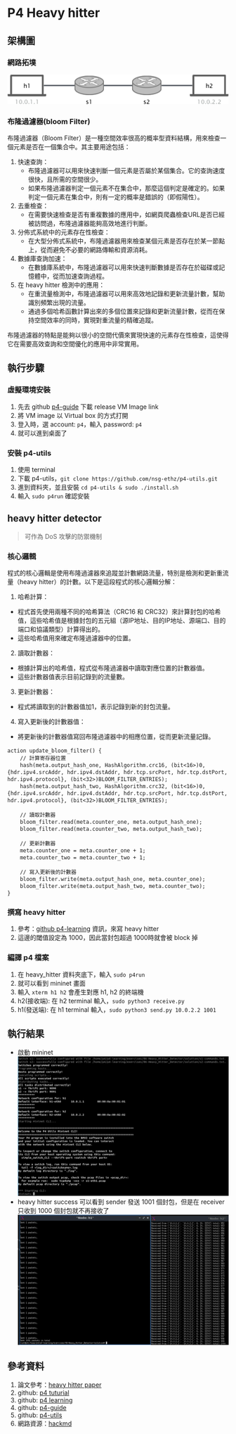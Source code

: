# P4 Heavy hitter
## 架構圖
### 網路拓墣
![structure](images/structure.png)

### 布隆過濾器(bloom Filter)
布隆過濾器（Bloom Filter）是一種空間效率很高的概率型資料結構，用來檢查一個元素是否在一個集合中。其主要用途包括：

1.	快速查詢：
    - 布隆過濾器可以用來快速判斷一個元素是否屬於某個集合。它的查詢速度很快，且所需的空間很少。
    - 如果布隆過濾器判定一個元素不在集合中，那麼這個判定是確定的。如果判定一個元素在集合中，則有一定的概率是錯誤的（即假陽性）。
2.	去重檢查：
    - 在需要快速檢查是否有重複數據的應用中，如網頁爬蟲檢查URL是否已經被訪問過，布隆過濾器能夠高效地進行判斷。
3.	分佈式系統中的元素存在性檢查：
    - 在大型分佈式系統中，布隆過濾器用來檢查某個元素是否存在於某一節點上，從而避免不必要的網路傳輸和資源消耗。
4.	數據庫查詢加速：
    - 在數據庫系統中，布隆過濾器可以用來快速判斷數據是否存在於磁碟或記憶體中，從而加速查詢過程。
5. 在 heavy hitter 檢測中的應用：
    - 在重流量檢測中，布隆過濾器可以用來高效地記錄和更新流量計數，幫助識別頻繁出現的流量。
    - 通過多個哈希函數計算出來的多個位置來記錄和更新流量計數，從而在保持空間效率的同時，實現對重流量的精確追蹤。

布隆過濾器的特點是能夠以很小的空間代價來實現快速的元素存在性檢查，這使得它在需要高效查詢和空間優化的應用中非常實用。

## 執行步驟

### 虛擬環境安裝
1. 先去 github [p4-guide](https://github.com/jafingerhut/p4-guide/blob/master/bin/README-install-troubleshooting.md) 下載 release VM Image link
2. 將 VM image 以 Virtual box 的方式打開
3. 登入時，選 account: `p4`，輸入 password: `p4`
4. 就可以進到桌面了

### 安裝 p4-utils
1. 使用 terminal
2. 下載 p4-utils，`git clone https://github.com/nsg-ethz/p4-utils.git`
3. 進到資料夾，並且安裝 `cd p4-utils & sudo ./install.sh`
4. 輸入 `sudo p4run` 確認安裝

## heavy hitter detector
> 可作為 DoS 攻擊的防禦機制
### 核心邏輯
程式的核心邏輯是使用布隆過濾器來追蹤並計數網路流量，特別是檢測和更新重流量（heavy hitter）的計數。以下是這段程式的核心邏輯分解：

1.	哈希計算：
   - 程式首先使用兩種不同的哈希算法（CRC16 和 CRC32）來計算封包的哈希值，這些哈希值是根據封包的五元組（源IP地址、目的IP地址、源端口、目的端口和協議類型）計算得出的。
   - 這些哈希值用來確定布隆過濾器中的位置。
2.	讀取計數器：
   - 根據計算出的哈希值，程式從布隆過濾器中讀取對應位置的計數器值。
   - 這些計數器值表示目前記錄到的流量數。
3.	更新計數器：
   - 程式將讀取到的計數器值加1，表示記錄到新的封包流量。
4.	寫入更新後的計數器值：
   - 將更新後的計數器值寫回布隆過濾器中的相應位置，從而更新流量記錄。

```p4!=
action update_bloom_filter() {
    // 計算寄存器位置
    hash(meta.output_hash_one, HashAlgorithm.crc16, (bit<16>)0, {hdr.ipv4.srcAddr, hdr.ipv4.dstAddr, hdr.tcp.srcPort, hdr.tcp.dstPort, hdr.ipv4.protocol}, (bit<32>)BLOOM_FILTER_ENTRIES);
    hash(meta.output_hash_two, HashAlgorithm.crc32, (bit<16>)0, {hdr.ipv4.srcAddr, hdr.ipv4.dstAddr, hdr.tcp.srcPort, hdr.tcp.dstPort, hdr.ipv4.protocol}, (bit<32>)BLOOM_FILTER_ENTRIES);

    // 讀取計數器
    bloom_filter.read(meta.counter_one, meta.output_hash_one);
    bloom_filter.read(meta.counter_two, meta.output_hash_two);

    // 更新計數器
    meta.counter_one = meta.counter_one + 1;
    meta.counter_two = meta.counter_two + 1;

    // 寫入更新後的計數器
    bloom_filter.write(meta.output_hash_one, meta.counter_one);
    bloom_filter.write(meta.output_hash_two, meta.counter_two);
}
```
### 撰寫 heavy hitter
1. 參考：[github p4-learning](https://github.com/nsg-ethz/p4-learning.git) 資訊，來寫 heavy hitter
2. 這邊的閾值設定為 1000，因此當封包超過 1000時就會被 block 掉

### 編譯 p4 檔案
1. 在 heavy_hitter 資料夾底下，輸入 `sudo p4run`
2. 就可以看到 mininet 畫面
3. 輸入 `xterm h1 h2` 會產生對應 h1, h2 的終端機
4. h2(接收端): 在 h2 terminal 輸入，`sudo python3 receive.py`
5. h1(發送端): 在 h1 terminal 輸入，`sudo python3 send.py 10.0.2.2 1001`


## 執行結果
- 啟動 mininet
  ![mininet](images/mininet.png)
- heavy hitter success
  可以看到 sender 發送 1001 個封包，但是在 receiver 只收到 1000 個封包就不再接收了
  ![alt text](images/done.png)
    

## 參考資料
1. 論文參考：[heavy hitter paper](https://ieeexplore.ieee.org/stamp/stamp.jsp?tp=&arnumber=8967165)
2. github: [p4 tuturial](https://github.com/p4lang/tutorials/tree/master)
3. github: [p4 learning](https://github.com/nsg-ethz/p4-learning)
4. github: [p4-guide](https://github.com/jafingerhut/p4-guide/blob/master/bin/README-install-troubleshooting.md)
5. github: [p4-utils](https://github.com/nsg-ethz/p4-utils)
6. 網路資源：[hackmd](https://hackmd.io/@KimLin/rJSWM9y6h)